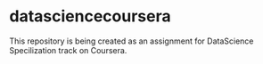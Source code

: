 datasciencecoursera
===================

This repository is being created as an assignment for DataScience Specilization track on Coursera.

